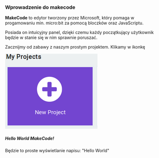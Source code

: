 ### Wprowadzenie do makecode

__MakeCode__ to edytor tworzony przez Microsoft, który pomaga w progamowaniu min. micro:bit za pomocą bloczków oraz 
JavaScriptu. 

Posiada on intuicyjny panel, dzięki czemu każdy początkujący użytkownik będzie w stanie się w nim sprawnie poruszać. 


Zacznijmy od zabawy z naszym prostym projektem. Klikamy w ikonkę 

![](images/mk_new_projekt.png)



##### Hello World MakeCode!
Będzie to proste wyświetlanie napisu: "Hello World" 
